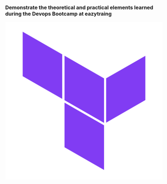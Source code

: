 <h3>Demonstrate the theoretical and practical elements learned during the Devops Bootcamp at eazytraing</h3>

<img align="center" src="https://github.com/gbaneassouman/images/blob/main/screenshots/terraform.png"/>


